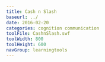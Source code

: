 ```yaml
---
title: Cash n Slash
baseurl: ../
date: 2016-02-20
categories: cognition communication
toolFile: CashnSlash.swf
toolWidth: 800
toolHeight: 600
navGroup: learningtools
---
```

